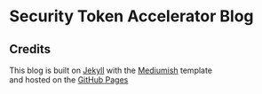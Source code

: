 # Security Token Accelerator Blog

## Credits
This blog is built on [Jekyll]() with the [Mediumish](https://github.com/wowthemesnet/mediumish-theme-jekyll) template  
and hosted on the [GitHub Pages](https://pages.github.com/)